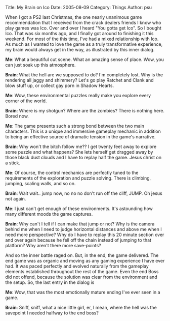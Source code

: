 Title: My Brain on Ico
Date: 2005-08-09
Category: Things
Author: psu

When I got a PS2 last Christmas, the one nearly unanimous game recommendation that I received from the crack dealers friends I know who play games was Ico. Over and over I heard "You gotta get Ico". So I bought Ico. That was six months ago, and I finally got around to finishing it this weekend. For most of the this time, I've had a mixed relationship with Ico. As much as I wanted to love the game as a truly transformative experience, my brain would always get in the way, as illustrated by this inner dialog.

**Me**: What a beautiful cut scene. What an amazing sense of place. Wow, you can just soak up this atmosphere.

**Brain**: What the hell are we supposed to do? I'm completely lost. Why is the rendering all jaggy and shimmery? Let's go play Ratchet and Clank and blow stuff up, or collect gay porn in Shadow Hearts.

**Me**: Wow, these environmental puzzles really make you explore every corner of the world.

**Brain**: Where is my shotgun? Where are the zombies? There is nothing here. Bored now.

**Me**: The game presents such a strong bond between the two main characters. This is a unique and immersive gameplay mechanic in addition to being an effective source of dramatic tension in the game's narrative. 

**Brain**: Why won't the bitch follow me?? I get twenty feet away to explore some puzzle and what happens? She lets herself get dragged away by those black dust clouds and I have to replay half the game. Jesus christ on a stick.

**Me**: Of course, the control mechanics are perfectly tuned to the requirements of the exploration and puzzle solving. There is climbing, jumping, scaling walls, and so on.

**Brain**: Wait wait.. jump now, no no no don't run off the cliff, JUMP. Oh jesus not again.

**Me**: I just can't get enough of these environments. It's astounding how many different moods the game captures.

**Brain**: Why can't I tell if I can make that jump or not? Why is the camera behind me when I need to judge horizontal distances and above me when I need more perspective? Why do I have to replay this 20 minute section over and over again because he fell off the chain instead of jumping to that platform? Why aren't there more save-points?

And so the inner battle raged on. But, in the end, the game delivered. The end game was as organic and moving as any gaming experience I have ever had. It was paced perfectly and evolved naturally from the gameplay elements established throughout the rest of the game. Even the end Boss did not offend, because the solution was clear from the environment and the setup. So, the last entry in the dialog is

**Me**: Wow, that was the most emotionally mature ending I've ever seen in a game.

**Brain**: Sniff, sniff, what a nice little girl, er, I mean, where the hell was the savepoint I needed halfway to the end boss?